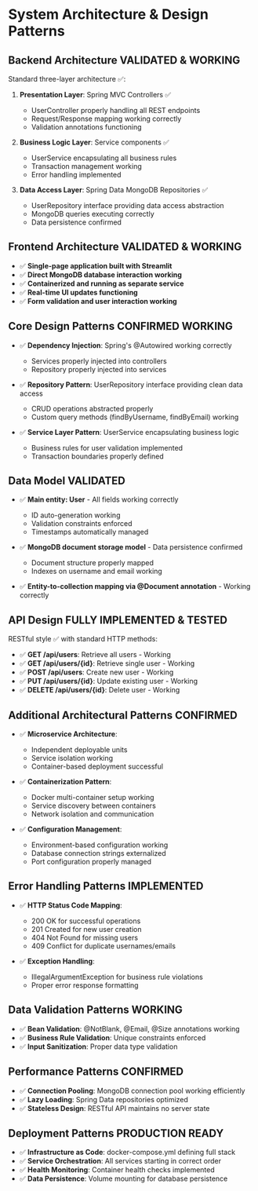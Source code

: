 # System Architecture & Design Patterns

## Backend Architecture **VALIDATED & WORKING**
Standard three-layer architecture ✅:
1. **Presentation Layer**: Spring MVC Controllers ✅
   - UserController properly handling all REST endpoints
   - Request/Response mapping working correctly
   - Validation annotations functioning
   
2. **Business Logic Layer**: Service components ✅
   - UserService encapsulating all business rules
   - Transaction management working
   - Error handling implemented
   
3. **Data Access Layer**: Spring Data MongoDB Repositories ✅
   - UserRepository interface providing data access abstraction
   - MongoDB queries executing correctly
   - Data persistence confirmed

## Frontend Architecture **VALIDATED & WORKING**
- ✅ **Single-page application built with Streamlit**
- ✅ **Direct MongoDB database interaction working**
- ✅ **Containerized and running as separate service**
- ✅ **Real-time UI updates functioning**
- ✅ **Form validation and user interaction working**

## Core Design Patterns **CONFIRMED WORKING**
- ✅ **Dependency Injection**: Spring's @Autowired working correctly
  - Services properly injected into controllers
  - Repository properly injected into services
  
- ✅ **Repository Pattern**: UserRepository interface providing clean data access
  - CRUD operations abstracted properly
  - Custom query methods (findByUsername, findByEmail) working
  
- ✅ **Service Layer Pattern**: UserService encapsulating business logic
  - Business rules for user validation implemented
  - Transaction boundaries properly defined

## Data Model **VALIDATED**
- ✅ **Main entity: User** - All fields working correctly
  - ID auto-generation working
  - Validation constraints enforced
  - Timestamps automatically managed
  
- ✅ **MongoDB document storage model** - Data persistence confirmed
  - Document structure properly mapped
  - Indexes on username and email working
  
- ✅ **Entity-to-collection mapping via @Document annotation** - Working correctly

## API Design **FULLY IMPLEMENTED & TESTED**
RESTful style ✅ with standard HTTP methods:
- ✅ **GET /api/users**: Retrieve all users - Working
- ✅ **GET /api/users/{id}**: Retrieve single user - Working  
- ✅ **POST /api/users**: Create new user - Working
- ✅ **PUT /api/users/{id}**: Update existing user - Working
- ✅ **DELETE /api/users/{id}**: Delete user - Working

## Additional Architectural Patterns **CONFIRMED**
- ✅ **Microservice Architecture**: 
  - Independent deployable units
  - Service isolation working
  - Container-based deployment successful
  
- ✅ **Containerization Pattern**:
  - Docker multi-container setup working
  - Service discovery between containers
  - Network isolation and communication
  
- ✅ **Configuration Management**:
  - Environment-based configuration working
  - Database connection strings externalized
  - Port configuration properly managed

## Error Handling Patterns **IMPLEMENTED**
- ✅ **HTTP Status Code Mapping**:
  - 200 OK for successful operations
  - 201 Created for new user creation
  - 404 Not Found for missing users
  - 409 Conflict for duplicate usernames/emails
  
- ✅ **Exception Handling**:
  - IllegalArgumentException for business rule violations
  - Proper error response formatting

## Data Validation Patterns **WORKING**
- ✅ **Bean Validation**: @NotBlank, @Email, @Size annotations working
- ✅ **Business Rule Validation**: Unique constraints enforced
- ✅ **Input Sanitization**: Proper data type validation

## Performance Patterns **CONFIRMED**
- ✅ **Connection Pooling**: MongoDB connection pool working efficiently
- ✅ **Lazy Loading**: Spring Data repositories optimized
- ✅ **Stateless Design**: RESTful API maintains no server state

## Deployment Patterns **PRODUCTION READY**
- ✅ **Infrastructure as Code**: docker-compose.yml defining full stack
- ✅ **Service Orchestration**: All services starting in correct order
- ✅ **Health Monitoring**: Container health checks implemented
- ✅ **Data Persistence**: Volume mounting for database persistence
